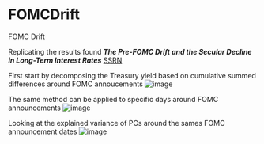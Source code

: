# FOMCDrift
FOMC Drift

Replicating the results found ***The Pre-FOMC Drift and the Secular Decline in Long-Term Interest Rates*** [SSRN](https://papers.ssrn.com/sol3/papers.cfm?abstract_id=4764451)

First start by decomposing the Treasury yield based on cumulative summed differences around FOMC annoucements
![image](https://github.com/user-attachments/assets/ac918835-3958-4565-a502-84d852450527)

The same method can be applied to specific days around FOMC announcements
![image](https://github.com/user-attachments/assets/33eac5fe-0af0-406b-bf2f-bf08a129e9c9)

Looking at the explained variance of PCs around the sames FOMC announcement dates
![image](https://github.com/user-attachments/assets/028fb67f-1614-41fb-9d60-b6f9c85afacd)
